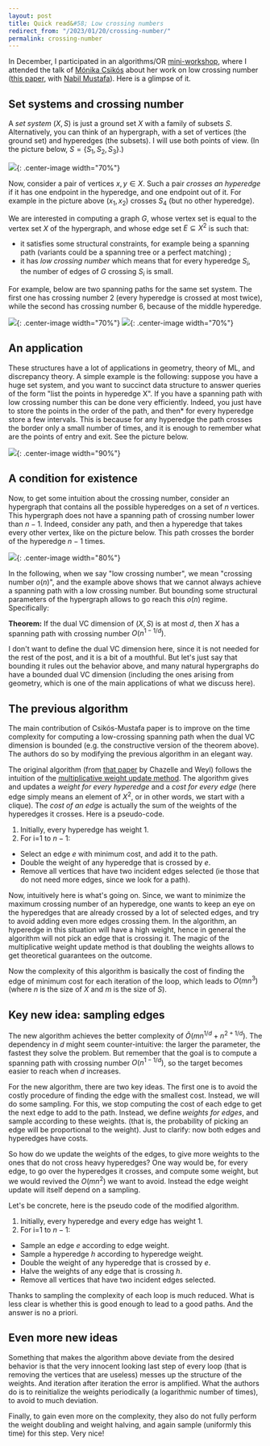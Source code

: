 ```yaml
---
layout: post
title: Quick read&#58; Low crossing numbers
redirect_from: "/2023/01/20/crossing-number/"
permalink: crossing-number
---
```


In December, I participated in an algorithms/OR 
[mini-workshop](http://gdrro.lip6.fr/?q=node/294), where I attended the talk 
of [Mónika Csikós](https://csikosm.github.io/) about her work on low 
crossing number 
([this paper](https://drops.dagstuhl.de/opus/volltexte/2021/13827/pdf/LIPIcs-SoCG-2021-28.pdf), 
with [Nabil Mustafa](https://lipn.univ-paris13.fr/~mustafa/index.html)). 
Here is a glimpse of it.

## Set systems and crossing number

A *set system* $(X,S)$ is just a ground set $X$ with a family of subsets $S$. 
Alternatively, you can think of an hypergraph, with a set of vertices 
(the ground set) and hyperedges (the subsets). 
I will use both points of view. (In the picture below, $S=\{ S_1, S_2, S_3\}$.)

![](../assets/set-system.png){: .center-image width="70%"}

Now, consider a pair of vertices $x,y \in X$. Such a pair *crosses an hyperedge* 
if it has one endpoint in the hyperedge, and one endpoint out of it. 
For example in the picture above $(x_1,x_2)$ crosses $S_4$ (but no other 
hyperedge).

We are interested in computing a graph $G$, whose vertex set is equal to
the vertex set $X$ of the hypergraph, and whose edge set $E\subseteq X^2$ is 
such that: 

* it satisfies some structural constraints, for example being a spanning 
path (variants could be a spanning tree or a perfect matching) ; 
* it has *low crossing number* which means that for every hyperedge $S_i$, the 
number of edges of $G$ crossing $S_i$ is small. 

For example, below are two spanning paths for the same set system. The first 
one has crossing number 2 (every hyperedge is crossed at most twice), while 
the second has crossing number 6, because of the middle hyperedge. 
 
![](../assets/crossing-nb-1.png){: .center-image width="70%"}
![](../assets/crossing-nb-2.png){: .center-image width="70%"}

## An application 

These structures have a lot of applications in geometry, theory of ML, and 
discrepancy theory. 
A simple example is the following:
suppose you have a huge set system, and you want to succinct data structure 
to answer queries of the form 
"list the points in hyperedge X". If you have a spanning path with 
low crossing number this can be done very efficiently. 
Indeed, you just have to store the points in the order of the path, and then*
for every hyperedge store a few intervals.
This is because for any hyperedge the path crosses the border only a 
small number of times, and it is enough to remember what are the points of 
entry and exit. See the picture below.

![](../assets/crossing-nb-3.png){: .center-image width="90%"}

## A condition for existence 

Now, to get some intuition about the crossing number, consider an
hypergraph that contains all the possible hyperedges on a set of $n$ vertices. 
This hypergraph does not have a spanning path of crossing number lower than 
$n-1$. 
Indeed, consider any path, and then a hyperedge that takes every 
other vertex, like on the picture below. This path crosses the border of the 
hyperedge $n-1$ times.

![](../assets/crossing-sans-VC.png){: .center-image width="80%"}

In the following, when we say "low crossing number", we mean "crossing number 
$o(n)$", and the example above shows that we cannot always achieve a 
spanning path with a low crossing number. 
But bounding some structural parameters of the hypergraph allows to go reach this 
$o(n)$ regime. Specifically:

**Theorem:** If the dual VC dimension of $(X,S)$  is at most $d$, then $X$ 
has a spanning path with crossing number $O(n^{1-1/d})$.

I don't want to define the dual VC dimension here, since it is not needed 
for the rest of the post, and it is a bit of a mouthful. But let's just 
say that bounding it rules out the behavior above, and many natural 
hypergraphs do have a bounded dual VC dimension (including the ones arising 
from geometry, which is one of the main applications of what we discuss here).

## The previous algorithm

The main contribution of Csikós-Mustafa paper is to improve on the time 
complexity for computing a low-crossing spanning path when the dual VC 
dimension is bounded (e.g. the constructive version of the theorem above). 
The authors do so by modifying the previous algorithm in an elegant way. 

The original algorithm 
(from [that paper](https://link.springer.com/content/pdf/10.1007/BF02187743.pdf) 
by Chazelle and Weyl) 
follows the intuition of the 
[multiplicative weight update method](https://en.wikipedia.org/wiki/Multiplicative_weight_update_method). 
The algorithm gives and updates a *weight for every hyperedge* and a
*cost for every edge* (here edge simply means an element of $X^2$, or in 
other words, we start with a clique).
The *cost of an edge* is actually the sum of the weights of the hyperedges 
it crosses. 
Here is a pseudo-code. 

1. Initially, every hyperedge has weight 1.
2. For i=1 to $n-1$:
* Select an edge $e$ with minimum cost, and add it to the path. 
* Double the weight of any hyperedge that is crossed by $e$.
* Remove all vertices that have two incident edges selected (ie those that do
not need more edges, since we look for a path). 

Now, intuitively here is what's going on. Since, we want to minimize the 
maximum crossing number of an hyperedge, one wants to keep an eye on the 
hyperedges that are already crossed by a lot of selected edges, and try to 
avoid adding even more edges crossing them. 
In the algorithm, an hyperedge in this situation will have a high weight, 
hence in general the algorithm will not 
pick an edge that is crossing it. The magic of the 
multiplicative weight update method is that doubling the weights 
allows to get theoretical guarantees on the outcome. 

Now the complexity of this algorithm is basically the cost of 
finding the edge of minimum cost for each iteration of the loop, which 
leads to $O(mn^3)$ (where $n$ is the size of $X$ and $m$ is the size of $S$).

## Key new idea: sampling edges

The new algorithm achieves the better complexity of $\tilde{O}(mn^{1/d}+n^{2+1/d})$. 
The dependency in $d$ might seem counter-intuitive: the larger the parameter, 
the fastest they solve the problem. But remember that the goal is to compute
a spanning path with crossing number $O(n^{1-1/d})$, so the target becomes 
easier to reach when $d$ increases.

For the new algorithm, there are two key ideas. The first one is to avoid 
the costly procedure of finding the edge with the smallest cost. 
Instead, we will do some sampling. For this, we stop computing the cost of 
each edge to get the next edge to add to the path. 
Instead, we define *weights for edges*, and sample according to these weights.
(that is, the probability of picking an edge will be proportional to the weight).
Just to clarify: now both edges and hyperedges have costs. 

So how do we update the weights of the edges, to give more weights to the ones
that do not cross heavy hyperedges? One way would be, for every edge, to go 
over the hyperedges it crosses, and compute some weight, but we would revived 
the $O(mn^2)$ we want to avoid. Instead the edge weight update will itself 
depend on a sampling. 

Let's be concrete, here is the pseudo code of the modified algorithm.

1. Initially, every hyperedge and every edge has weight 1.
2. For i=1 to $n-1$:
* Sample an edge $e$ according to edge weight. 
* Sample a hyperedge $h$ according to hyperedge weight.
* Double the weight of any hyperedge that is crossed by $e$.
* Halve the weights of any edge that is crossing $h$.
* Remove all vertices that have two incident edges selected.

Thanks to sampling the complexity of each loop is much reduced. What is less
clear is whether this is good enough to lead to a good paths. And the answer
is no a priori. 

## Even more new ideas

Something that makes the algorithm above deviate from the desired behavior 
is that the very innocent looking last step of every loop (that is removing 
the vertices that are useless) messes up the structure of the weights. 
And iteration after iteration the error is amplified. What the authors do
is to reinitialize the weights periodically (a logarithmic number of times), 
to avoid to much deviation.

Finally, to gain even more on the complexity, they also do not fully perform
the weight doubling and weight halving, and again sample (uniformly this 
time) for this step. Very nice! 







